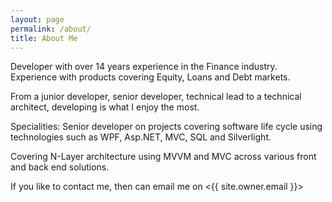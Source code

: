 ```yaml
---
layout: page
permalink: /about/
title: About Me
---
```


Developer with over 14 years experience in the Finance industry. Experience with products covering Equity, Loans and Debt markets.

From a junior developer, senior developer, technical lead to a technical architect, developing is what I enjoy the most.

Specialities: Senior developer on projects covering software life cycle using technologies such as WPF, Asp.NET, MVC, SQL and Silverlight.

Covering N-Layer architecture using MVVM and MVC across various front and back end solutions.

If you like to contact me, then can email me on <{{ site.owner.email }}>